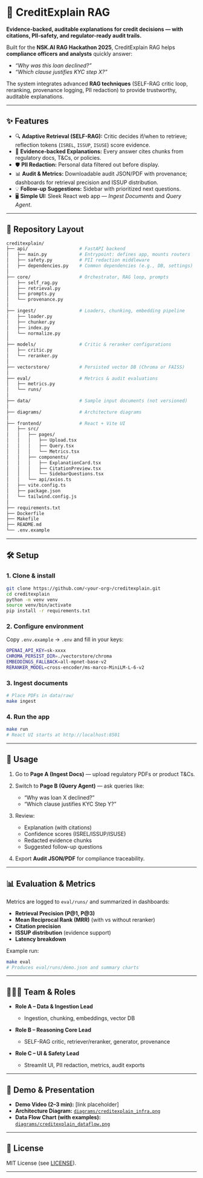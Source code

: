 # 📘 CreditExplain RAG

**Evidence-backed, auditable explanations for credit decisions — with citations, PII-safety, and regulator-ready audit trails.**

Built for the **NSK.AI RAG Hackathon 2025**, CreditExplain RAG helps **compliance officers and analysts** quickly answer:

* *“Why was this loan declined?”*
* *“Which clause justifies KYC step X?”*

The system integrates advanced **RAG techniques** (SELF-RAG critic loop, reranking, provenance logging, PII redaction) to provide trustworthy, auditable explanations.

---

## ✨ Features

* 🔍 **Adaptive Retrieval (SELF-RAG):** Critic decides if/when to retrieve; reflection tokens (`ISREL`, `ISSUP`, `ISUSE`) score evidence.
* 📑 **Evidence-backed Explanations:** Every answer cites chunks from regulatory docs, T\&Cs, or policies.
* 🛡️ **PII Redaction:** Personal data filtered out before display.
* 📊 **Audit & Metrics:** Downloadable audit JSON/PDF with provenance; dashboards for retrieval precision and ISSUP distribution.
* 💡 **Follow-up Suggestions:** Sidebar with prioritized next questions.
* 🖥️ **Simple UI:** Sleek React web app — *Ingest Documents* and *Query Agent*.

---

## 📂 Repository Layout

```bash
creditexplain/
├── api/                   # FastAPI backend
│   ├── main.py            # Entrypoint: defines app, mounts routers
│   ├── safety.py          # PII redaction middleware
│   ├── dependencies.py    # Common dependencies (e.g., DB, settings)
│
├── core/                  # Orchestrator, RAG loop, prompts
│   ├── self_rag.py
│   ├── retrieval.py
│   ├── prompts.py
│   └── provenance.py
│
├── ingest/                # Loaders, chunking, embedding pipeline
│   ├── loader.py
│   ├── chunker.py
│   ├── index.py
│   └── normalize.py
│
├── models/                # Critic & reranker configurations
│   ├── critic.py
│   └── reranker.py
│
├── vectorstore/           # Persisted vector DB (Chroma or FAISS)
│
├── eval/                  # Metrics & audit evaluations
│   ├── metrics.py
│   └── runs/
│
├── data/                  # Sample input documents (not versioned)
│
├── diagrams/              # Architecture diagrams
│
├── frontend/              # React + Vite UI
│   ├── src/
│   │   ├── pages/
│   │   │   ├── Upload.tsx
│   │   │   ├── Query.tsx
│   │   │   └── Metrics.tsx
│   │   ├── components/
│   │   │   ├── ExplanationCard.tsx
│   │   │   ├── CitationPreview.tsx
│   │   │   └── SidebarQuestions.tsx
│   │   └── api/axios.ts
│   ├── vite.config.ts
│   ├── package.json
│   └── tailwind.config.js
│
├── requirements.txt
├── Dockerfile
├── Makefile
├── README.md
└── .env.example
```

---

## 🛠️ Setup

### 1. Clone & install

```bash
git clone https://github.com/<your-org>/creditexplain.git
cd creditexplain
python -m venv venv
source venv/bin/activate
pip install -r requirements.txt
```

### 2. Configure environment

Copy `.env.example` → `.env` and fill in your keys:

```bash
OPENAI_API_KEY=sk-xxxx
CHROMA_PERSIST_DIR=./vectorstore/chroma
EMBEDDINGS_FALLBACK=all-mpnet-base-v2
RERANKER_MODEL=cross-encoder/ms-marco-MiniLM-L-6-v2
```

### 3. Ingest documents

```bash
# Place PDFs in data/raw/
make ingest
```

### 4. Run the app

```bash
make run
# React UI starts at http://localhost:8501
```

---

## 🚀 Usage

1. Go to **Page A (Ingest Docs)** — upload regulatory PDFs or product T\&Cs.
2. Switch to **Page B (Query Agent)** — ask queries like:

   * “Why was loan X declined?”
   * “Which clause justifies KYC Step Y?”
3. Review:

   * Explanation (with citations)
   * Confidence scores (ISREL/ISSUP/ISUSE)
   * Redacted evidence chunks
   * Suggested follow-up questions
4. Export **Audit JSON/PDF** for compliance traceability.

---

## 📊 Evaluation & Metrics

Metrics are logged to `eval/runs/` and summarized in dashboards:

* **Retrieval Precision (P\@1, P\@3)**
* **Mean Reciprocal Rank (MRR)** (with vs without reranker)
* **Citation precision**
* **ISSUP distribution** (evidence support)
* **Latency breakdown**

Example run:

```bash
make eval
# Produces eval/runs/demo.json and summary charts
```

---

## 🧑‍🤝‍🧑 Team & Roles

* **Role A – Data & Ingestion Lead**

  * Ingestion, chunking, embeddings, vector DB
* **Role B – Reasoning Core Lead**

  * SELF-RAG critic, retriever/reranker, generator, provenance
* **Role C – UI & Safety Lead**

  * Streamlit UI, PII redaction, metrics, audit exports

---

## 🎥 Demo & Presentation

* **Demo Video (2–3 min):** \[link placeholder]
* **Architecture Diagram:** [`diagrams/creditexplain_infra.png`](./diagrams/creditexplain_infra.png)
* **Data Flow Chart (with examples):** [`diagrams/creditexplain_dataflow.png`](./diagrams/creditexplain_dataflow.png)

---

## 📜 License

MIT License (see [LICENSE](./LICENSE)).

---
